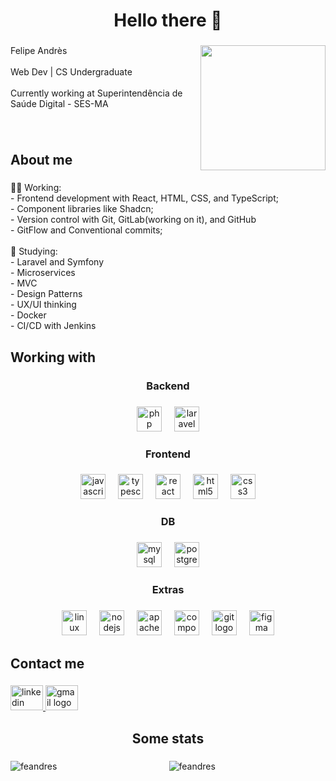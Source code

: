 <h1 align="center">Hello there 👋</h1>

###

<img align="right" height="200" src="https://media1.giphy.com/media/v1.Y2lkPTc5MGI3NjExejRmOHN2MjJtY3BoanJpZnY3YzBua2JxaG9yYmxwaGh4NDZsNXV5cCZlcD12MV9pbnRlcm5hbF9naWZfYnlfaWQmY3Q9Zw/gEKz4VLX7fQlsl8SFE/giphy.webp"  />

###

<p align="left">Felipe Andrès<br><br>Web Dev | CS Undergraduate<br><br>Currently working at Superintendência de Saúde Digital - SES-MA</p>

###

<br/>

<h2 align="left">About me</h2>

###

<p align="left">👨‍💻 Working:<br>- Frontend development with React, HTML, CSS, and TypeScript;<br>- Component libraries like Shadcn;<br>- Version control with Git, GitLab(working on it), and GitHub<br>- GitFlow and Conventional commits;<br><br>🌱 Studying:<br>- Laravel and Symfony<br>- Microservices<br>- MVC<br>- Design Patterns<br>- UX/UI thinking <br>- Docker <br>- CI/CD with Jenkins</p>

###

<h2 align="left">Working with</h2>

###

<h3 align="center">Backend</h3>

###

<div align="center">
  <img src="https://cdn.jsdelivr.net/gh/devicons/devicon/icons/php/php-original.svg" height="40" alt="php logo"  />
  <img width="12" />
  <img src="https://skillicons.dev/icons?i=laravel" height="40" alt="laravel logo"  />
</div>

###

<h3 align="center">Frontend</h3>

###

<div align="center">
  <img src="https://skillicons.dev/icons?i=js" height="40" alt="javascript logo"  />
  <img width="12" />
  <img src="https://skillicons.dev/icons?i=ts" height="40" alt="typescript logo"  />
  <img width="12" />
  <img src="https://skillicons.dev/icons?i=react" height="40" alt="react logo"  />
  <img width="12" />
  <img src="https://cdn.jsdelivr.net/gh/devicons/devicon/icons/html5/html5-original.svg" height="40" alt="html5 logo"  />
  <img width="12" />
  <img src="https://cdn.jsdelivr.net/gh/devicons/devicon/icons/css3/css3-original.svg" height="40" alt="css3 logo"  />
</div>

###

<h3 align="center">DB</h3>

###

<div align="center">
  <img src="https://skillicons.dev/icons?i=mysql" height="40" alt="mysql logo"  />
  <img width="12" />
  <img src="https://skillicons.dev/icons?i=postgres" height="40" alt="postgresql logo"  />
</div>

###

<h3 align="center">Extras</h3>

###

<div align="center">
  <img src="https://cdn.jsdelivr.net/gh/devicons/devicon/icons/linux/linux-original.svg" height="40" alt="linux logo"  />
  <img width="12" />
  <img src="https://cdn.jsdelivr.net/gh/devicons/devicon/icons/nodejs/nodejs-original.svg" height="40" alt="nodejs logo"  />
  <img width="12" />
  <img src="https://cdn.jsdelivr.net/gh/devicons/devicon/icons/apache/apache-original.svg" height="40" alt="apache logo"  />
  <img width="12" />
  <img src="https://cdn.jsdelivr.net/gh/devicons/devicon/icons/composer/composer-original.svg" height="40" alt="composer logo"  />
  <img width="12" />
  <img src="https://cdn.jsdelivr.net/gh/devicons/devicon/icons/git/git-original.svg" height="40" alt="git logo"  />
  <img width="12" />
  <img src="https://cdn.jsdelivr.net/gh/devicons/devicon/icons/figma/figma-original.svg" height="40" alt="figma logo"  />
</div>

###

<h2 align="left">Contact me</h2>

###

<div align="left">
  <a href="https://www.linkedin.com/in/felipe-andr%C3%A8s-683b75215/" target="_blank">
    <img src="https://raw.githubusercontent.com/maurodesouza/profile-readme-generator/master/src/assets/icons/social/linkedin/default.svg" width="52" height="40" alt="linkedin logo"  />
  </a>
  <a href="mailto:felipevsconcelos@gmail.com" target="_blank">
    <img src="https://raw.githubusercontent.com/maurodesouza/profile-readme-generator/master/src/assets/icons/social/gmail/default.svg" width="52" height="40" alt="gmail logo"  />
  </a>
</div>

###

<h2 align="center">Some stats</h2>

###

<div align="center">
  <p><img align="left" src="https://github-readme-stats.vercel.app/api/top-langs?username=feandres&show_icons=true&locale=en&layout=compact" alt="feandres" /></p>
  
  <p><img align="center" src="https://github-readme-stats.vercel.app/api?username=feandres&show_icons=true&locale=en" alt="feandres" /></p>

</div>

###
